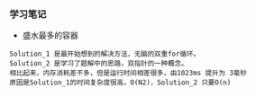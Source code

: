 ### 学习笔记

- 盛水最多的容器 
```
Solution_1 是最开始想到的解决方法，无脑的双重for循环。
Solution_2 是学习了题解中的思路，双指针的一种概念。
相比起来，内存消耗差不多，但是运行时间相差很多，由1023ms 提升为 3毫秒
原因是Solution_1的时间复杂度很高，O(N2)，Solution_2 只要O(n)
```
